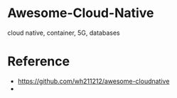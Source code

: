 # Awesome-Cloud-Native
cloud native, container, 5G, databases








# Reference
- https://github.com/wh211212/awesome-cloudnative
- 
